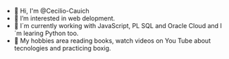 - 👋 Hi, I'm @Cecilio-Cauich
- 👀 I’m interested in web delopment.
- 🌱 I´m currently working with JavaScript, PL SQL and Oracle Cloud and I´m learing Python too.
- 🚀 My hobbies area reading books, watch videos on You Tube about tecnologies and practicing boxig.
<!---
Cecilio-Cauich/Cecilio-Cauich is a ✨ special ✨ repository because its `README.md` (this file) appears on your GitHub profile.
You can click the Preview link to take a look at your changes.
--->
